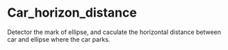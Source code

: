 # Car_horizon_distance
Detector the mark of ellipse, and caculate the horizontal distance between car and ellipse where the car parks.
